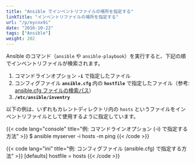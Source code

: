 ```yaml
---
title: "Ansible でインベントリファイルの場所を指定する"
linkTitle: "インベントリファイルの場所を指定する"
url: "/p/eycnx9i"
date: "2016-10-22"
tags: ["Ansible"]
weight: 202
---
```


Ansible のコマンド（`ansible` や `ansible-playbook`）を実行すると、下記の順でインベントリファイルが検索されます。

1. コマンドラインオプション __`-i`__ で指定したファイル
2. コンフィグファイル __`ansible.cfg`__ 内の __`hostfile`__ で指定したファイル（参考: [ansible.cfg ファイルの検索パス](/p/pamv6gq)）
3. __`/etc/ansible/inventry`__

以下の例は、いずれもカレントディレクトリ内の `hosts` というファイルをインベントリファイルとして使用するように指定しています。

{{< code lang="console" title="例: コマンドラインオプション (-i) で指定する方法" >}}
$ ansible myserver -i hosts -m ping
{{< /code >}}

{{< code lang="ini" title="例: コンフィグファイル (ansible.cfg) で指定する方法" >}}
[defaults]
hostfile = hosts
{{< /code >}}

